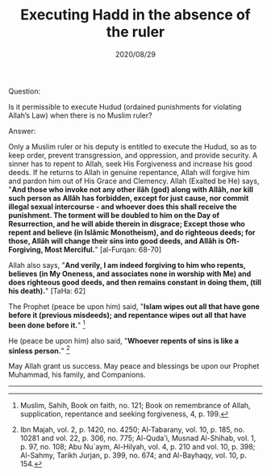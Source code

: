 ﻿---
layout: post
title: "Executing Hadd in the absence of the ruler"
publisher: "alsalafiyyah@icloud.com"
source: "Fatawa Al-Lajnah Ad-Da'imah no. 16815-3"
hijri: Muharram 10, 1442 AH
date: 2020/08/29
category: ["rulership", hudud]
shaykhs: 
 - Shaykh Abdul-'Aziz ibn 'Abdullah ibn Baz
 - Shaykh Salih Fawzan
 - Shaykh Abdullah ibn Ghudayyan
 - Shaykh Abdul-Aziz Aal al-Shaykh
 - Shaykh Bakr Abu Zayd
---

Question: 

Is it permissible to execute Hudud (ordained punishments for violating Allah’s Law) when there is no Muslim ruler?

Answer:

Only a Muslim ruler or his deputy is entitled to execute the Hudud, so as to keep order, prevent transgression, and oppression, and provide security. A sinner has to repent to Allah, seek His Forgiveness and increase his good deeds. If he returns to Allah in genuine repentance, Allah will forgive him and pardon him out of His Grace and Clemency. Allah (Exalted be He) says, "**And those who invoke not any other ilâh (god) along with Allâh, nor kill such person as Allâh has forbidden, except for just cause, nor commit illegal sexual intercourse - and whoever does this shall receive the punishment. The torment will be doubled to him on the Day of Resurrection, and he will abide therein in disgrace; Except those who repent and believe (in Islâmic Monotheism), and do righteous deeds; for those, Allâh will change their sins into good deeds, and Allâh is Oft-Forgiving, Most Merciful.**" [al-Furqan: 68-70]

Allah also says, "**And verily, I am indeed forgiving to him who repents, believes (in My Oneness, and associates none in worship with Me) and does righteous good deeds, and then remains constant in doing them, (till his death).**" [TaHa: 62]

The Prophet (peace be upon him) said, "**Islam wipes out all that have gone before it (previous misdeeds); and repentance wipes out all that have been done before it.**" [^1]

He (peace be upon him) also said, "**Whoever repents of sins is like a sinless person.**" [^2]

May Allah grant us success. May peace and blessings be upon our Prophet Muhammad, his family, and Companions.

---
[^1]: Muslim, Sahih, Book on faith, no. 121; Book on remembrance of Allah, supplication, repentance and seeking forgiveness, 4, p. 199.
[^2]: Ibn Majah, vol. 2, p. 1420, no. 4250; Al-Tabarany, vol. 10, p. 185, no. 10281 and vol. 22, p. 306, no. 775; Al-Quda'i, Musnad Al-Shihab, vol. 1, p. 97, no. 108; Abu Nu`aym, Al-Hilyah, vol. 4, p. 210 and vol. 10, p. 398; Al-Sahmy, Tarikh Jurjan, p. 399, no. 674; and Al-Bayhaqy, vol. 10, p. 154.



